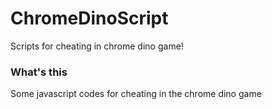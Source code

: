 # ChromeDinoScript
Scripts for cheating in chrome dino game! 
### What's this
Some javascript codes for cheating in the chrome dino game
